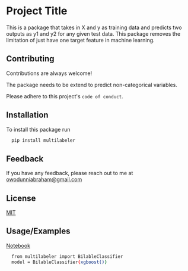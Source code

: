 
# Project Title

This is a package that takes in X and y as training data and predicts two outputs as y1 and y2 for any given test data.
This package removes the limitation of just have one target feature in machine learning.


## Contributing

Contributions are always welcome!

The package needs to be extend to predict non-categorical variables.

Please adhere to this project's `code of conduct`.

  
## Installation 

To install this package run

```bash
  pip install multilabeler
```

  
## Feedback

If you have any feedback, please reach out to me at owodunniabraham@gmail.com
  
## License

[MIT](https://choosealicense.com/licenses/mit/)

  
## Usage/Examples

[Notebook](https://github.com/owos/Multilabel/blob/main/use_case_of_mutlilabel.ipynb)
```bash
  from multilabeler import BilableClassifier
  model = BilableClassifier(xgboost())
```
  
